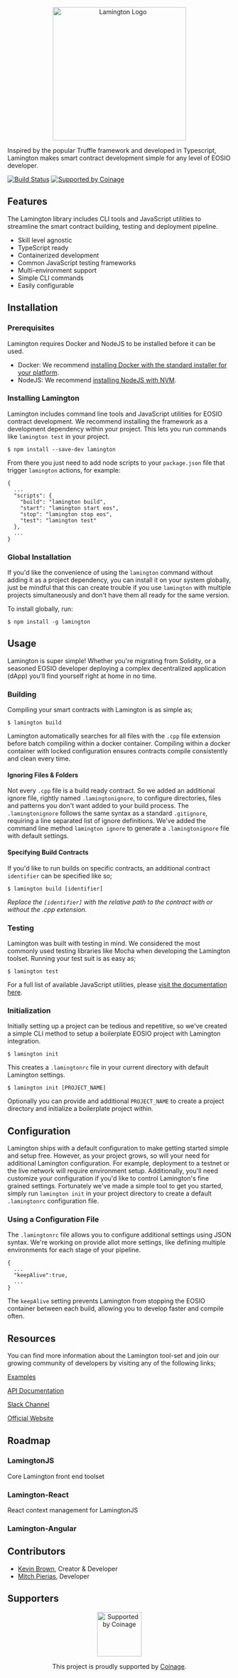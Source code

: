 <p align="center">
    <img src="https://lamington.io/logo.svg" alt="Lamington Logo" width="300"/>
</p>

Inspired by the popular Truffle framework and developed in Typescript, Lamington makes smart contract development simple for any level of EOSIO developer.

[![Build Status](https://travis-ci.org/CoinageCrypto/lamington.svg?branch=master)](https://travis-ci.org/CoinageCrypto/lamington)
[![Supported by Coinage](https://coina.ge/assets/supported-by-coinage-badge.svg)](https://coina.ge)

## Features

The Lamington library includes CLI tools and JavaScript utilities to streamline the smart contract building, testing and deployment pipeline.

- Skill level agnostic
- TypeScript ready
- Containerized development
- Common JavaScript testing frameworks
- Multi-environment support
- Simple CLI commands
- Easily configurable

## Installation

### Prerequisites

Lamington requires Docker and NodeJS to be installed before it can be used.

- Docker: We recommend [installing Docker with the standard installer for your platform](https://www.docker.com/get-started).
- NodeJS: We recommend [installing NodeJS with NVM](https://github.com/creationix/nvm).

### Installing Lamington

Lamington includes command line tools and JavaScript utilities for EOSIO contract development. We recommend installing the framework as a development dependency within your project. This lets you run commands like `lamington test` in your project.

```
$ npm install --save-dev lamington
```

From there you just need to add node scripts to your `package.json` file that trigger `lamington` actions, for example:

```
{
  ...
  "scripts": {
    "build": "lamington build",
    "start": "lamington start eos",
    "stop": "lamington stop eos",
    "test": "lamington test"
  },
  ...
}
```

### Global Installation

If you'd like the convenience of using the `lamington` command without adding it as a project dependency, you can install it on your system globally, just be mindful that this can create trouble if you use `lamington` with multiple projects simultaneously and don't have them all ready for the same version.

To install globally, run:

```
$ npm install -g lamington
```

## Usage

Lamington is super simple! Whether you're migrating from Solidity, or a seasoned EOSIO developer deploying a complex decentralized application (dApp) you'll find yourself right at home in no time.

### Building

Compiling your smart contracts with Lamington is as simple as;

```
$ lamington build
```

Lamington automatically searches for all files with the `.cpp` file extension before batch compiling within a docker container. Compiling within a docker container with locked configuration ensures contracts compile consistently and clean every time.

#### Ignoring Files & Folders

Not every `.cpp` file is a build ready contract. So we added an additional ignore file, rightly named `.lamingtonignore`, to configure directories, files and patterns you don't want added to your build process. The `.lamingtonignore` follows the same syntax as a standard `.gitignore`, requiring a line separated list of ignore definitions. We've added the command line method `lamington ignore` to generate a `.lamingtonignore` file with default settings.

#### Specifying Build Contracts
If you'd like to run builds on specific contracts, an additional contract `identifier` can be specified like so;

```
$ lamington build [identifier]
```

_Replace the `[identifier]` with the relative path to the contract with or without the .cpp extension._

### Testing

Lamington was built with testing in mind. We considered the most commonly used testing libraries like Mocha when developing the Lamington toolset. Running your test suit is as easy as;

```
$ lamington test
```

For a full list of available JavaScript utilities, please [visit the documentation here](https://docs.lamington.io/testing).

### Initialization

Initially setting up a project can be tedious and repetitive, so we've created a simple CLI method to setup a boilerplate EOSIO project with Lamington integration.

```
$ lamington init
```

This creates a `.lamingtonrc` file in your current directory with default Lamington settings. 

```
$ lamington init [PROJECT_NAME]
```

Optionally you can provide and additional `PROJECT_NAME` to create a project directory and initialize a boilerplate project within.

## Configuration

Lamington ships with a default configuration to make getting started simple and setup free. However, as your project grows, so will your need for additional Lamington configuration. For example, deployment to a testnet or the live network will require environment setup. Additionally, you'll need customize your configuration if you'd like to control Lamington's fine grained settings. Fortunately we've made a simple tool to get you started, simply run `lamington init` in your project directory to create a default `.lamingtonrc` configuration file.

### Using a Configuration File

The `.lamingtonrc` file allows you to configure additional settings using JSON syntax. We're working on provide allot more settings, like defining multiple environments for each stage of your pipeline.

```
{
  ...
  "keepAlive":true,
  ...
}
```

The `keepAlive` setting prevents Lamington from stopping the EOSIO container between each build, allowing you to develop faster and compile often.

## Resources

You can find more information about the Lamington tool-set and join our growing community of developers by visiting any of the following links;

[Examples](https://examples.lamington.io)

[API Documentation](https://api.lamington.io)

[Slack Channel](https://forms.gle/yTjNA46oKywaD7FR6)

[Official Website](https://lamington.io)

## Roadmap

### LamingtonJS
Core Lamington front end toolset

### Lamington-React
React context management for LamingtonJS

### Lamington-Angular

## Contributors

- [Kevin Brown](https://github.com/thekevinbrown), Creator & Developer
- [Mitch Pierias](https://github.com/MitchPierias), Developer

## Supporters

<p align="center">
    <a href="https://coina.ge"><img src="https://coina.ge/assets/coinage-logo-light.png" alt="Supported by Coinage" width="100"/></a>
</p>
<p align="center">
    This project is proudly supported by <a href="https://coina.ge">Coinage</a>.<br/>
</p>
